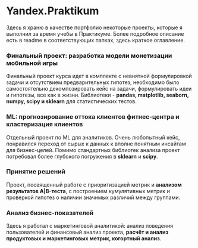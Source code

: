 # Yandex.Praktikum
Здесь я храню в качестве портфолио некоторые проекты, которые я выполнил за время учебы в Практикуме. Более подробное описание есть в readme в соответствующих папках,  здесь краткое оглавление.

### Финальный проект: разработка модели монетизации мобильной игры
Финальный проект курса идет в комплекте с невнятной формулировкой задачи и отсутствием предварительных гипотез, необходимо было самостоятельно декомпозировать кейс на задачи, формулировать идеи и гипотезы, все как в жизни. Библиотеки - **pandas, matplotlib,  seaborn, numpy, scipy и sklearn** для статистических тестов.

### ML: прогнозирование оттока клиентов фитнес-центра и кластеризация клиентов
Отдельный проект по ML для аналитиков. Очень любопытный кейс, понравился переход от сырых к данных к вполне понятным инсайтам для бизнес-целей. Помимо стандартных библиотек анализа проект потребовал более глубокого погружения в **sklearn** и **scipy**.

### Принятие решений 
Проект, посвященный работе с приоритизацией метрик и **анализом результатов A|B-теста**, с построением кумулятивных метрик и проверкой гипотез о наличии значимых различий между группами. 

### Анализ бизнес-показателей
Здесь я работал с маркетинговой аналитикой: анализ поведения пользователей и финансовый анализ проекта,  **расчёт и анализ продуктовых и маркетинговых метрик, когортный анализ**.
